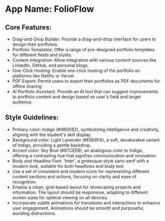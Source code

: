# **App Name**: FolioFlow

## Core Features:

- Drag-and-Drop Builder: Provide a drag-and-drop interface for users to design their portfolios.
- Portfolio Templates: Offer a range of pre-designed portfolio templates for different fields and styles.
- Content Integration: Allow integration with various content sources like LinkedIn, GitHub, and personal blogs.
- One-Click Hosting: Enable one-click hosting of the portfolio on platforms like Netlify or Vercel.
- PDF Export: Permit users to export their portfolios as PDF documents for offline sharing.
- AI Portfolio Assistant: Provide an AI tool that can suggest improvements to portfolio content and design based on user's field and target audience.

## Style Guidelines:

- Primary color: Indigo (#4B0082), symbolizing intelligence and creativity, aligning with the student's skill display.
- Background color: Light Lavender (#E6E6FA), a soft, desaturated variant of Indigo, providing a gentle backdrop.
- Accent color: Sky Blue (#87CEEB), an analogous color to Indigo, offering a contrasting hue that signifies communication and innovation.
- Body and Headline Font: 'Inter', a grotesque-style sans-serif with a modern look, suitable for both headlines and body text
- Use a set of consistent and modern icons for representing different content sections and actions, focusing on clarity and ease of recognition.
- Employ a clean, grid-based layout for showcasing projects and information. The layout should be responsive, adapting to different screen sizes for optimal viewing on all devices.
- Incorporate subtle animations for transitions and interactions to enhance user engagement. Animations should be smooth and purposeful, avoiding distractions.